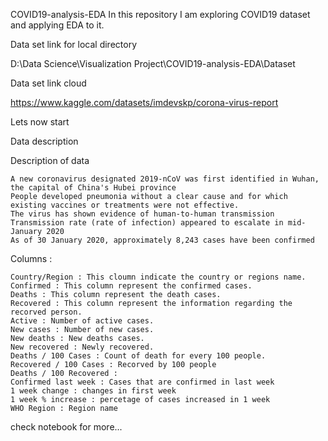   COVID19-analysis-EDA
   In this repository I am exploring COVID19 dataset and applying EDA to it.

Data set link for local directory

D:\Data Science\Visualization Project\COVID19-analysis-EDA\Dataset

Data set link cloud

https://www.kaggle.com/datasets/imdevskp/corona-virus-report

Lets now start

Data description

Description of data

    A new coronavirus designated 2019-nCoV was first identified in Wuhan, the capital of China's Hubei province
    People developed pneumonia without a clear cause and for which existing vaccines or treatments were not effective.
    The virus has shown evidence of human-to-human transmission
    Transmission rate (rate of infection) appeared to escalate in mid-January 2020
    As of 30 January 2020, approximately 8,243 cases have been confirmed
    
Columns :

    Country/Region : This cloumn indicate the country or regions name.
    Confirmed : This column represent the confirmed cases.
    Deaths : This column represent the death cases.
    Recovered : This column represent the information regarding the recorved person.
    Active : Number of active cases.
    New cases : Number of new cases.
    New deaths : New deaths cases.
    New recovered : Newly recovered.
    Deaths / 100 Cases : Count of death for every 100 people.
    Recovered / 100 Cases : Recorved by 100 people
    Deaths / 100 Recovered :
    Confirmed last week : Cases that are confirmed in last week
    1 week change : changes in first week
    1 week % increase : percetage of cases increased in 1 week
    WHO Region : Region name
    
check notebook for more...
